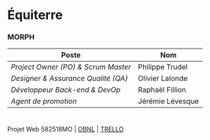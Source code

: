 # Équiterre

### **MORPH**

| Poste | Nom |
| ----- | --- |
*Project Owner (PO) & Scrum Master* | Philippe Trudel
*Designer & Assurance Qualité (QA)* | Olivier Lalonde
*Développeur Back-end & DevOp* | Raphaël Fillion
*Agent de promotion* | Jérémie Lévesque

#

Projet Web 582518MO |
[OBNL](https://smnarnold.com/projets/obnl) |
[TRELLO](https://trello.com/invite/b/jINTmjyw/42aa5a13fccbacd224296ccd38583219/projet-web-obnl)
